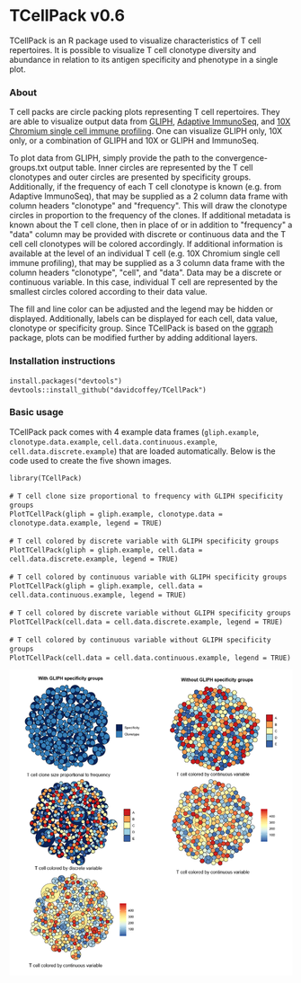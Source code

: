 # TCellPack v0.6
TCellPack is an R package used to visualize characteristics of T cell repertoires. It is possible to visualize T cell clonotype diversity and abundance in relation to its antigen specificity and phenotype in a single plot.

### About
T cell packs are circle packing plots representing T cell repertoires. They are able to visualize output data from [GLIPH](https://github.com/immunoengineer/gliph), [Adaptive ImmunoSeq](https://www.adaptivebiotech.com/products-services/immunoseq), and [10X Chromium single cell immune profiling](https://www.10xgenomics.com/solutions/vdj). One can visualize GLIPH only, 10X only, or a combination of GLIPH and 10X or GLIPH and ImmunoSeq.

To plot data from GLIPH, simply provide the path to the convergence-groups.txt output table. Inner circles are represented by the T cell clonotypes and outer circles are presented by specificity groups. Additionally, if the frequency of each T cell clonotype is known (e.g. from Adaptive ImmunoSeq), that may be supplied as a 2 column data frame with column headers "clonotype" and "frequency". This will draw the clonotype circles in proportion to the frequency of the clones. If additional metadata is known about the T cell clone, then in place of or in addition to "frequency" a "data" column may be provided with discrete or continuous data and the T cell cell clonotypes will be colored accordingly.  If additional information is available at the level of an individual T cell (e.g. 10X Chromium single cell immune profiling), that may be supplied as a 3 column data frame with the column headers "clonotype", "cell", and "data". Data may be a discrete or continuous variable. In this case, individual T cell are represented by the smallest circles colored according to their data value.

The fill and line color can be adjusted and the legend may be hidden or displayed. Additionally, labels can be displayed for each cell, data value, clonotype or specificity group. Since TCellPack is based on the [ggraph](https://github.com/thomasp85/ggraph) package, plots can be modified further by adding additional layers.

### Installation instructions
```
install.packages("devtools")
devtools::install_github("davidcoffey/TCellPack")
```

### Basic usage
TCellPack pack comes with 4 example data frames (`gliph.example`, `clonotype.data.example`, `cell.data.continuous.example`, `cell.data.discrete.example`) that are loaded automatically. Below is the code used to create the five shown images.

```
library(TCellPack)

# T cell clone size proportional to frequency with GLIPH specificity groups
PlotTCellPack(gliph = gliph.example, clonotype.data = clonotype.data.example, legend = TRUE)

# T cell colored by discrete variable with GLIPH specificity groups
PlotTCellPack(gliph = gliph.example, cell.data = cell.data.discrete.example, legend = TRUE)

# T cell colored by continuous variable with GLIPH specificity groups
PlotTCellPack(gliph = gliph.example, cell.data = cell.data.continuous.example, legend = TRUE)

# T cell colored by discrete variable without GLIPH specificity groups
PlotTCellPack(cell.data = cell.data.discrete.example, legend = TRUE)

# T cell colored by continuous variable without GLIPH specificity groups
PlotTCellPack(cell.data = cell.data.continuous.example, legend = TRUE)
```

![](man/figures/example-plot.png)
